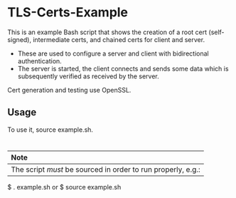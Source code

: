# TLS-Certs-Example

This is an example Bash script that shows the creation of a root cert (self-signed), intermediate certs, and chained certs for client and server.  
* These are used to configure a server and client with bidirectional authentication.
* The server is started, the client connects and sends some data which is subsequently verified as received by the server.

Cert generation and testing use OpenSSL.

## Usage
To use it, source example.sh.
# 

|Note|
|:---|
| The script *must* be sourced in order to run properly, e.g.: 
$ . example.sh
or
$ source example.sh
